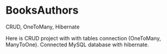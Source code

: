 # BooksAuthors
CRUD, OneToMany, Hibernate

Here is CRUD project with with tables connection (OneToMany, ManyToOne).
Connected MySQL database with hibernate.

